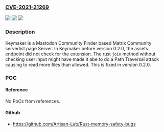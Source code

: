 ### [CVE-2021-21269](https://cve.mitre.org/cgi-bin/cvename.cgi?name=CVE-2021-21269)
![](https://img.shields.io/static/v1?label=Product&message=keymaker&color=blue)
![](https://img.shields.io/static/v1?label=Version&message=n%2Fa&color=blue)
![](https://img.shields.io/static/v1?label=Vulnerability&message=CWE-22%3A%20Improper%20Limitation%20of%20a%20Pathname%20to%20a%20Restricted%20Directory%20('Path%20Traversal')&color=brighgreen)

### Description

Keymaker is a Mastodon Community Finder based Matrix Community serverlist page Server. In Keymaker before version 0.2.0, the assets endpoint did not check for the extension. The rust `join` method without checking user input might have made it abe to do a Path Traversal attack causing to read more files than allowed. This is fixed in version 0.2.0.

### POC

#### Reference
No PoCs from references.

#### Github
- https://github.com/Artisan-Lab/Rust-memory-safety-bugs

